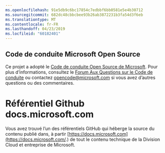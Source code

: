 ```yaml
---
ms.openlocfilehash: 91e5db9c6bc17854c7edbbf6bb0581e5e4b30712
ms.sourcegitcommit: 682dc48cbbcbee93b26ab3872231b3fa54d3f6eb
ms.translationtype: MT
ms.contentlocale: fr-FR
ms.lasthandoff: 04/23/2019
ms.locfileid: "60182401"
---
```

## <a name="microsoft-open-source-code-of-conduct"></a>Code de conduite Microsoft Open Source

Ce projet a adopté le [Code de conduite Open Source de Microsoft](https://opensource.microsoft.com/codeofconduct/).
Pour plus d’informations, consultez le [Forum Aux Questions sur le Code de conduite](https://opensource.microsoft.com/codeofconduct/faq/) ou contactez [opencode@microsoft.com](mailto:opencode@microsoft.com) si vous avez d’autres questions ou des commentaires.

# <a name="docsmicrosoftcom-github-repository"></a>Référentiel Github docs.microsoft.com 

Vous avez trouvé l’un des référentiels GitHub qui héberge la source du contenu publié dans, à partir [https://docs.microsoft.com](https://docs.microsoft.com/.) de tout le contenu technique de la Division Cloud et entreprise de Microsoft.
